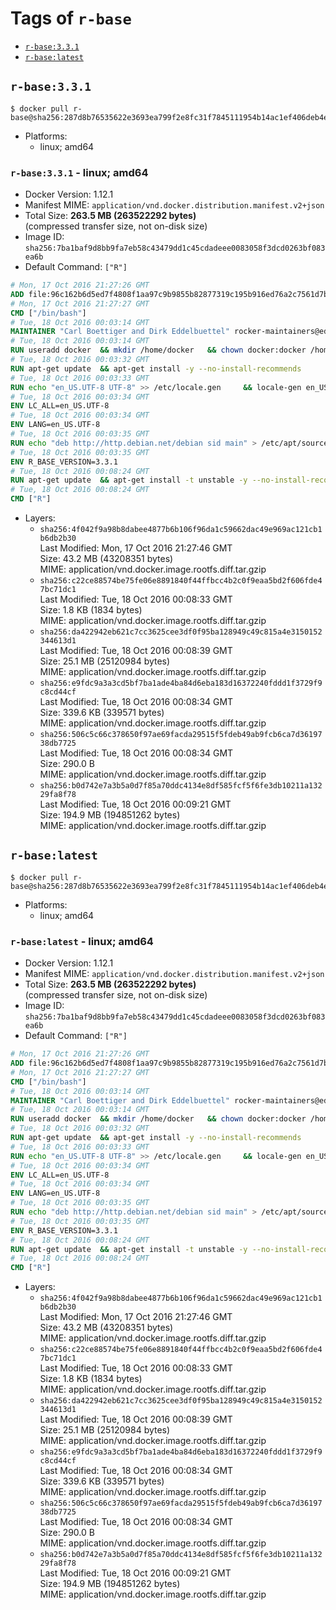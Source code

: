<!-- THIS FILE IS GENERATED VIA './update-remote.sh' -->

# Tags of `r-base`

-	[`r-base:3.3.1`](#r-base331)
-	[`r-base:latest`](#r-baselatest)

## `r-base:3.3.1`

```console
$ docker pull r-base@sha256:287d8b76535622e3693ea799f2e8fc31f7845111954b14ac1ef406deb4e811b9
```

-	Platforms:
	-	linux; amd64

### `r-base:3.3.1` - linux; amd64

-	Docker Version: 1.12.1
-	Manifest MIME: `application/vnd.docker.distribution.manifest.v2+json`
-	Total Size: **263.5 MB (263522292 bytes)**  
	(compressed transfer size, not on-disk size)
-	Image ID: `sha256:7ba1baf9d8bb9fa7eb58c43479dd1c45cdadeee0083058f3dcd0263bf083ea6b`
-	Default Command: `["R"]`

```dockerfile
# Mon, 17 Oct 2016 21:27:26 GMT
ADD file:96c162b6d5ed7f4808f1aa97c9b9855b82877319c195b916ed76a2c7561d7bf2 in / 
# Mon, 17 Oct 2016 21:27:27 GMT
CMD ["/bin/bash"]
# Tue, 18 Oct 2016 00:03:14 GMT
MAINTAINER "Carl Boettiger and Dirk Eddelbuettel" rocker-maintainers@eddelbuettel.com
# Tue, 18 Oct 2016 00:03:14 GMT
RUN useradd docker 	&& mkdir /home/docker 	&& chown docker:docker /home/docker 	&& addgroup docker staff
# Tue, 18 Oct 2016 00:03:32 GMT
RUN apt-get update 	&& apt-get install -y --no-install-recommends 		ed 		less 		locales 		vim-tiny 		wget 		ca-certificates 	&& rm -rf /var/lib/apt/lists/*
# Tue, 18 Oct 2016 00:03:33 GMT
RUN echo "en_US.UTF-8 UTF-8" >> /etc/locale.gen 	&& locale-gen en_US.utf8 	&& /usr/sbin/update-locale LANG=en_US.UTF-8
# Tue, 18 Oct 2016 00:03:34 GMT
ENV LC_ALL=en_US.UTF-8
# Tue, 18 Oct 2016 00:03:34 GMT
ENV LANG=en_US.UTF-8
# Tue, 18 Oct 2016 00:03:35 GMT
RUN echo "deb http://http.debian.net/debian sid main" > /etc/apt/sources.list.d/debian-unstable.list 	&& echo 'APT::Default-Release "testing";' > /etc/apt/apt.conf.d/default
# Tue, 18 Oct 2016 00:03:35 GMT
ENV R_BASE_VERSION=3.3.1
# Tue, 18 Oct 2016 00:08:24 GMT
RUN apt-get update 	&& apt-get install -t unstable -y --no-install-recommends 		littler                 r-cran-littler 		r-base=${R_BASE_VERSION}* 		r-base-dev=${R_BASE_VERSION}* 		r-recommended=${R_BASE_VERSION}*         && echo 'options(repos = c(CRAN = "https://cran.rstudio.com/"), download.file.method = "libcurl")' >> /etc/R/Rprofile.site         && echo 'source("/etc/R/Rprofile.site")' >> /etc/littler.r 	&& ln -s /usr/share/doc/littler/examples/install.r /usr/local/bin/install.r 	&& ln -s /usr/share/doc/littler/examples/install2.r /usr/local/bin/install2.r 	&& ln -s /usr/share/doc/littler/examples/installGithub.r /usr/local/bin/installGithub.r 	&& ln -s /usr/share/doc/littler/examples/testInstalled.r /usr/local/bin/testInstalled.r 	&& install.r docopt 	&& rm -rf /tmp/downloaded_packages/ /tmp/*.rds 	&& rm -rf /var/lib/apt/lists/*
# Tue, 18 Oct 2016 00:08:24 GMT
CMD ["R"]
```

-	Layers:
	-	`sha256:4f042f9a98b8dabee4877b6b106f96da1c59662dac49e969ac121cb1b6db2b30`  
		Last Modified: Mon, 17 Oct 2016 21:27:46 GMT  
		Size: 43.2 MB (43208351 bytes)  
		MIME: application/vnd.docker.image.rootfs.diff.tar.gzip
	-	`sha256:c22ce88574be75fe06e8891840f44ffbcc4b2c0f9eaa5bd2f606fde47bc71dc1`  
		Last Modified: Tue, 18 Oct 2016 00:08:33 GMT  
		Size: 1.8 KB (1834 bytes)  
		MIME: application/vnd.docker.image.rootfs.diff.tar.gzip
	-	`sha256:da422942eb621c7cc3625cee3df0f95ba128949c49c815a4e3150152344613d1`  
		Last Modified: Tue, 18 Oct 2016 00:08:39 GMT  
		Size: 25.1 MB (25120984 bytes)  
		MIME: application/vnd.docker.image.rootfs.diff.tar.gzip
	-	`sha256:e9fdc9a3a3cd5bf7ba1ade4ba84d6eba183d16372240fddd1f3729f9c8cd44cf`  
		Last Modified: Tue, 18 Oct 2016 00:08:34 GMT  
		Size: 339.6 KB (339571 bytes)  
		MIME: application/vnd.docker.image.rootfs.diff.tar.gzip
	-	`sha256:506c5c66c378650f97ae69facda29515f5fdeb49ab9fcb6ca7d3619738db7725`  
		Last Modified: Tue, 18 Oct 2016 00:08:34 GMT  
		Size: 290.0 B  
		MIME: application/vnd.docker.image.rootfs.diff.tar.gzip
	-	`sha256:b0d742e7a3b5a0d7f85a70ddc4134e8df585fcf5f6fe3db10211a13229fa8f78`  
		Last Modified: Tue, 18 Oct 2016 00:09:21 GMT  
		Size: 194.9 MB (194851262 bytes)  
		MIME: application/vnd.docker.image.rootfs.diff.tar.gzip

## `r-base:latest`

```console
$ docker pull r-base@sha256:287d8b76535622e3693ea799f2e8fc31f7845111954b14ac1ef406deb4e811b9
```

-	Platforms:
	-	linux; amd64

### `r-base:latest` - linux; amd64

-	Docker Version: 1.12.1
-	Manifest MIME: `application/vnd.docker.distribution.manifest.v2+json`
-	Total Size: **263.5 MB (263522292 bytes)**  
	(compressed transfer size, not on-disk size)
-	Image ID: `sha256:7ba1baf9d8bb9fa7eb58c43479dd1c45cdadeee0083058f3dcd0263bf083ea6b`
-	Default Command: `["R"]`

```dockerfile
# Mon, 17 Oct 2016 21:27:26 GMT
ADD file:96c162b6d5ed7f4808f1aa97c9b9855b82877319c195b916ed76a2c7561d7bf2 in / 
# Mon, 17 Oct 2016 21:27:27 GMT
CMD ["/bin/bash"]
# Tue, 18 Oct 2016 00:03:14 GMT
MAINTAINER "Carl Boettiger and Dirk Eddelbuettel" rocker-maintainers@eddelbuettel.com
# Tue, 18 Oct 2016 00:03:14 GMT
RUN useradd docker 	&& mkdir /home/docker 	&& chown docker:docker /home/docker 	&& addgroup docker staff
# Tue, 18 Oct 2016 00:03:32 GMT
RUN apt-get update 	&& apt-get install -y --no-install-recommends 		ed 		less 		locales 		vim-tiny 		wget 		ca-certificates 	&& rm -rf /var/lib/apt/lists/*
# Tue, 18 Oct 2016 00:03:33 GMT
RUN echo "en_US.UTF-8 UTF-8" >> /etc/locale.gen 	&& locale-gen en_US.utf8 	&& /usr/sbin/update-locale LANG=en_US.UTF-8
# Tue, 18 Oct 2016 00:03:34 GMT
ENV LC_ALL=en_US.UTF-8
# Tue, 18 Oct 2016 00:03:34 GMT
ENV LANG=en_US.UTF-8
# Tue, 18 Oct 2016 00:03:35 GMT
RUN echo "deb http://http.debian.net/debian sid main" > /etc/apt/sources.list.d/debian-unstable.list 	&& echo 'APT::Default-Release "testing";' > /etc/apt/apt.conf.d/default
# Tue, 18 Oct 2016 00:03:35 GMT
ENV R_BASE_VERSION=3.3.1
# Tue, 18 Oct 2016 00:08:24 GMT
RUN apt-get update 	&& apt-get install -t unstable -y --no-install-recommends 		littler                 r-cran-littler 		r-base=${R_BASE_VERSION}* 		r-base-dev=${R_BASE_VERSION}* 		r-recommended=${R_BASE_VERSION}*         && echo 'options(repos = c(CRAN = "https://cran.rstudio.com/"), download.file.method = "libcurl")' >> /etc/R/Rprofile.site         && echo 'source("/etc/R/Rprofile.site")' >> /etc/littler.r 	&& ln -s /usr/share/doc/littler/examples/install.r /usr/local/bin/install.r 	&& ln -s /usr/share/doc/littler/examples/install2.r /usr/local/bin/install2.r 	&& ln -s /usr/share/doc/littler/examples/installGithub.r /usr/local/bin/installGithub.r 	&& ln -s /usr/share/doc/littler/examples/testInstalled.r /usr/local/bin/testInstalled.r 	&& install.r docopt 	&& rm -rf /tmp/downloaded_packages/ /tmp/*.rds 	&& rm -rf /var/lib/apt/lists/*
# Tue, 18 Oct 2016 00:08:24 GMT
CMD ["R"]
```

-	Layers:
	-	`sha256:4f042f9a98b8dabee4877b6b106f96da1c59662dac49e969ac121cb1b6db2b30`  
		Last Modified: Mon, 17 Oct 2016 21:27:46 GMT  
		Size: 43.2 MB (43208351 bytes)  
		MIME: application/vnd.docker.image.rootfs.diff.tar.gzip
	-	`sha256:c22ce88574be75fe06e8891840f44ffbcc4b2c0f9eaa5bd2f606fde47bc71dc1`  
		Last Modified: Tue, 18 Oct 2016 00:08:33 GMT  
		Size: 1.8 KB (1834 bytes)  
		MIME: application/vnd.docker.image.rootfs.diff.tar.gzip
	-	`sha256:da422942eb621c7cc3625cee3df0f95ba128949c49c815a4e3150152344613d1`  
		Last Modified: Tue, 18 Oct 2016 00:08:39 GMT  
		Size: 25.1 MB (25120984 bytes)  
		MIME: application/vnd.docker.image.rootfs.diff.tar.gzip
	-	`sha256:e9fdc9a3a3cd5bf7ba1ade4ba84d6eba183d16372240fddd1f3729f9c8cd44cf`  
		Last Modified: Tue, 18 Oct 2016 00:08:34 GMT  
		Size: 339.6 KB (339571 bytes)  
		MIME: application/vnd.docker.image.rootfs.diff.tar.gzip
	-	`sha256:506c5c66c378650f97ae69facda29515f5fdeb49ab9fcb6ca7d3619738db7725`  
		Last Modified: Tue, 18 Oct 2016 00:08:34 GMT  
		Size: 290.0 B  
		MIME: application/vnd.docker.image.rootfs.diff.tar.gzip
	-	`sha256:b0d742e7a3b5a0d7f85a70ddc4134e8df585fcf5f6fe3db10211a13229fa8f78`  
		Last Modified: Tue, 18 Oct 2016 00:09:21 GMT  
		Size: 194.9 MB (194851262 bytes)  
		MIME: application/vnd.docker.image.rootfs.diff.tar.gzip

